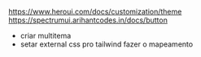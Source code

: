 https://www.heroui.com/docs/customization/theme
https://spectrumui.arihantcodes.in/docs/button

- criar multitema
- setar external css pro tailwind fazer o mapeamento
